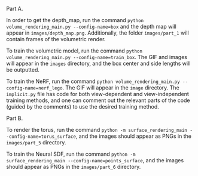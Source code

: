 
Part A.

In order to get the depth_map, run the command `python volume_rendering_main.py --config-name=box` and the depth map will appear in `images/depth_map.png`. Additionally, the folder `images/part_1` will contain frames of the volumetric render.

To train the volumetric model, run the command `python volume_rendering_main.py --config-name=train_box`. The GIF and images will appear in the `images` directory, and the box center and side lengths will be outputted.

To train the NeRF, run the command `python volume_rendering_main.py --config-name=nerf_lego`. The GIF will appear in the `image` directory. The `implicit.py` file has code for both view-dependent and view-independent training methods, and one can comment out the relevant parts of the code (guided by the comments) to use the desired training method.

Part B.

To render the torus, run the command `python -m surface_rendering_main --config-name=torus_surface`, and the images should appear as PNGs in the `images/part_5` directory.

To train the Neural SDF, run the command `python -m surface_rendering_main --config-name=points_surface`, and the images should appear as PNGs in the `images/part_6` directory.

